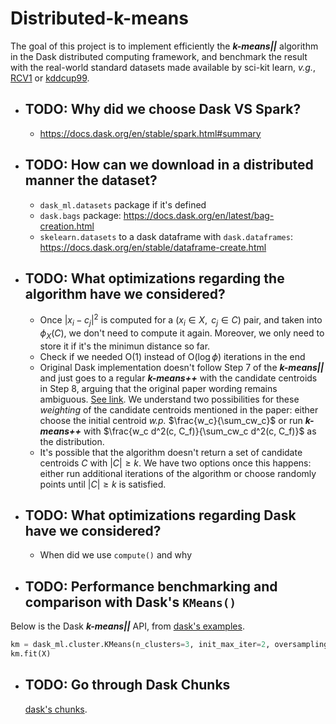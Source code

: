# Distributed-k-means
The goal of this project is to implement efficiently the **_k-means||_** algorithm in the Dask distributed computing framework, and benchmark the result with the real-world standard datasets made available by sci-kit learn, _v.g._, [RCV1](https://scikit-learn.org/stable/datasets/real_world.html#rcv1-dataset) or [kddcup99](https://scikit-learn.org/stable/datasets/real_world.html#kddcup-99-dataset). 

- ## TODO: Why did we choose Dask VS Spark?
  - https://docs.dask.org/en/stable/spark.html#summary
- ## TODO: How can we download in a distributed manner the dataset?
  - ``dask_ml.datasets`` package if it's defined
  - ``dask.bags`` package: https://docs.dask.org/en/latest/bag-creation.html
  - ``skelearn.datasets`` to a dask dataframe with ``dask.dataframes``: https://docs.dask.org/en/stable/dataframe-create.html
- ## TODO: What optimizations regarding the algorithm have we considered?
    - Once $|x_i-c_j|^2$ is computed for a $(x_i \in X,\text{ } c_j \in C)$ pair, and taken into $\phi_X(C)$, we don't need to compute it again. Moreover, we only need to store it if it's the minimun distance so far.
    - Check if we needed O(1) instead of O($\log\phi$) iterations in the end
    - Original Dask implementation doesn't follow Step 7 of the **_k-means||_** and just goes to a regular **_k-means++_** with the candidate centroids in Step 8, arguing that the original paper wording remains ambiguous. [See link](https://github.com/dask/dask-ml/blob/main/dask_ml/cluster/k_means.py#L470). We understand two possibilities for these _weighting_ of the candidate centroids mentioned in the paper: either choose the initial centroid _w.p._ $\frac{w_c}{\sum_cw_c}$ or run **_k-means++_** with $\frac{w_c d^2(c, C_f)}{\sum_cw_c d^2(c, C_f)}$ as the distribution.
    - It's possible that the algorithm doesn't return a set of candidate centroids $C$ with $|C| \geq k$. We have two options once this happens: either run additional iterations of the algorithm or choose randomly points until $|C| \geq k$ is satisfied.
- ## TODO: What optimizations regarding Dask have we considered?
  - When did we use ``compute()`` and why
- ## TODO: Performance benchmarking and comparison with Dask's ``KMeans()``
Below is the Dask **_k-means||_** API, from [dask's examples](https://examples.dask.org/machine-learning/training-on-large-datasets.html?highlight=k%20means).
``` python
km = dask_ml.cluster.KMeans(n_clusters=3, init_max_iter=2, oversampling_factor=10)
km.fit(X)
```
- ## TODO: Go through Dask Chunks
    [dask's chunks](https://docs.dask.org/en/stable/array-chunks.html).
 
